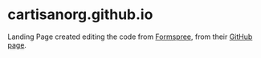 # cartisanorg.github.io
Landing Page created editing the code from [Formspree](https://formspree.io/), from their [GitHub page](https://github.com/formspree/formspree).
